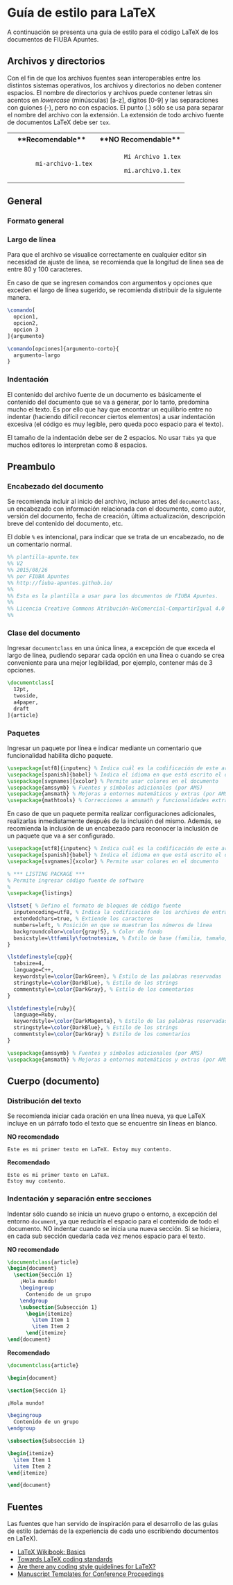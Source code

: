 # Guía de estilo para LaTeX

A continuación se presenta una guía de estilo para el código LaTeX de los
documentos de FIUBA Apuntes.

## Archivos y directorios
Con el fin de que los archivos fuentes sean interoperables entre los distintos
sistemas operativos, los archivos y directorios no deben contener espacios.
El nombre de directorios y archivos puede contener letras sin acentos en
_lowercase_ (minúsculas) [a-z], dígitos [0-9] y las separaciones con guiones (-),
pero no con espacios.
El punto (.) sólo se usa para separar el nombre del archivo con la extensión.
La extensión de todo archivo fuente de documentos LaTeX debe ser `tex`.

<table>
  <tr>
    <th>**Recomendable**</th>
    <th>**NO Recomendable**</th>
  </tr>
  <tr>
    <td>
      <code>
      &nbsp;mi-archivo-1.tex
      </code>
    </td>
    <td>
      <code>
      &nbsp;Mi Archivo 1.tex<br>
      &nbsp;mi.archivo.1.tex
      </code>
    </td>
  </tr>
</table>

## General

### Formato general

### Largo de línea

Para que el archivo se visualice correctamente en cualquier editor sin necesidad
de ajuste de línea, se recomienda que la longitud de línea sea de entre 80 y 100
caracteres.

En caso de que se ingresen comandos con argumentos y opciones que exceden el
largo de línea sugerido, se recomienda distribuir de la siguiente manera.

```latex
\comando[
  opcion1,
  opcion2,
  opcion 3
]{argumento}

\comando[opciones]{argumento-corto}{
  argumento-largo
}
```

### Indentación

El contenido del archivo fuente de un documento es básicamente el contenido del
documento que se va a generar, por lo tanto, predomina mucho el texto.
Es por ello que hay que encontrar un equilibrio entre no indentar (haciendo
difícil reconcer ciertos elementos) a usar indentación excesiva (el código es
muy legible, pero queda poco espacio para el texto).

El tamaño de la indentación debe ser de 2 espacios.
No usar `Tabs` ya que muchos editores lo interpretan como 8 espacios.

## Preambulo

### Encabezado del documento

Se recomienda incluir al inicio del archivo, incluso antes del `documentclass`,
un encabezado con información relacionada con el documento, como autor,
versión del documento, fecha de creación, última actualización, descripción
breve del contenido del documento, etc.

El doble `%` es intencional, para indicar que se trata de un encabezado, no de
un comentario normal.

```latex
%% plantilla-apunte.tex
%% V2
%% 2015/08/26
%% por FIUBA Apuntes
%% http://fiuba-apuntes.github.io/
%%
%% Esta es la plantilla a usar para los documentos de FIUBA Apuntes.
%%
%% Licencia Creative Commons Atribución-NoComercial-CompartirIgual 4.0
%%
```

### Clase del documento

Ingresar `documentclass` en una única linea, a excepción de que exceda el largo
de línea, pudiendo separar cada opción en una línea o cuando se crea conveniente
para una mejor legibilidad, por ejemplo, contener más de 3 opciones.

```latex
\documentclass[
  12pt,
  twoside,
  a4paper,
  draft
]{article}
```
### Paquetes

Ingresar un paquete por línea e indicar mediante un comentario que funcionalidad
habilita dicho paquete.

```latex
\usepackage[utf8]{inputenc} % Indica cuál es la codificación de este archivo
\usepackage[spanish]{babel} % Indica el idioma en que está escrito el documento
\usepackage[svgnames]{xcolor} % Permite usar colores en el documento
\usepackage{amssymb} % Fuentes y símbolos adicionales (por AMS)
\usepackage{amsmath} % Mejoras a entornos matemáticos y extras (por AMS)
\usepackage{mathtools} % Correcciones a amsmath y funcionalidades extras
```

En caso de que un paquete permita realizar configuraciones adicionales,
realizarlas inmediatamente después de la inclusión del mismo.
Además, se recomienda la inclusión de un encabezado para reconocer la inclusión
de un paquete que va a ser configurado.

```latex
\usepackage[utf8]{inputenc} % Indica cuál es la codificación de este archivo
\usepackage[spanish]{babel} % Indica el idioma en que está escrito el documento
\usepackage[svgnames]{xcolor} % Permite usar colores en el documento

% *** LISTING PACKAGE ***
% Permite ingresar código fuente de software
%
\usepackage{listings}

\lstset{ % Defino el formato de bloques de código fuente
  inputencoding=utf8, % Indica la codificación de los archivos de entrada
  extendedchars=true, % Extiende los caracteres
  numbers=left, % Posición en que se muestran los números de línea
  backgroundcolor=\color{gray!5}, % Color de fondo
  basicstyle=\ttfamily\footnotesize, % Estilo de base (familia, tamaño, color)
}

\lstdefinestyle{cpp}{
  tabsize=4,
  language=C++,
  keywordstyle=\color{DarkGreen}, % Estilo de las palabras reservadas
  stringstyle=\color{DarkBlue}, % Estilo de los strings
  commentstyle=\color{DarkGray}, % Estilo de los comentarios
}

\lstdefinestyle{ruby}{
  language=Ruby,
  keywordstyle=\color{DarkMagenta}, % Estilo de las palabras reservadas
  stringstyle=\color{DarkBlue}, % Estilo de los strings
  commentstyle=\color{DarkGray} % Estilo de los comentarios
}

\usepackage{amssymb} % Fuentes y símbolos adicionales (por AMS)
\usepackage{amsmath} % Mejoras a entornos matemáticos y extras (por AMS)
```

## Cuerpo (documento)

### Distribución del texto

Se recomienda iniciar cada oración en una línea nueva, ya que LaTeX incluye
en un párrafo todo el texto que se encuentre sin líneas en blanco.

**NO recomendado**
```
Este es mi primer texto en LaTeX. Estoy muy contento.
```

**Recomendado**
```
Este es mi primer texto en LaTeX.
Estoy muy contento.
```

### Indentación y separación entre secciones

Indentar sólo cuando se inicia un nuevo grupo o entorno, a excepción del entorno
`document`, ya que reduciría el espacio para el contenido de todo el documento.
NO indentar cuando se inicia una nueva sección.
Si se hiciera, en cada sub sección quedaría cada vez menos espacio para el texto.

**NO recomendado**
```latex
\documentclass{article}
\begin{document}
  \section{Sección 1}
    ¡Hola mundo!
    \begingroup
      Contenido de un grupo
    \endgroup
    \subsection{Subsección 1}
      \begin{itemize}
        \item Item 1
        \item Item 2
      \end{itemize}
\end{document}
```

**Recomendado**

```latex
\documentclass{article}

\begin{document}

\section{Sección 1}

¡Hola mundo!

\begingroup
  Contenido de un grupo
\endgroup

\subsection{Subsección 1}

\begin{itemize}
  \item Item 1
  \item Item 2
\end{itemize}

\end{document}
```

## Fuentes
Las fuentes que han servido de inspiración para el desarrollo de las guias de
estilo (además de la experiencia de cada uno escribiendo documentos en LaTeX).

* [LaTeX Wikibook: Basics](https://en.wikibooks.org/wiki/LaTeX/Basics)
* [Towards LaTeX coding standards](https://www.tug.org/TUGboat/tb32-3/tb102verna.pdf)
* [Are there any coding style guidelines for LaTeX?](http://tex.stackexchange.com/questions/40775/are-there-any-coding-style-guidelines-for-latex)
* [Manuscript Templates for Conference Proceedings](http://www.ieee.org/conferences_events/conferences/publishing/templates.html)
